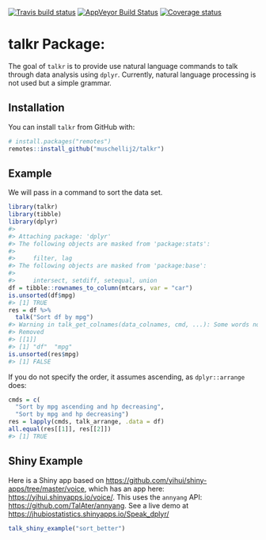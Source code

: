 
[![Travis build
status](https://travis-ci.com/muschellij2/talkr.svg?branch=master)](https://travis-ci.com/muschellij2/talkr)
[![AppVeyor Build
Status](https://ci.appveyor.com/api/projects/status/github/muschellij2/talkr?branch=master&svg=true)](https://ci.appveyor.com/project/muschellij2/talkr)
[![Coverage
status](https://codecov.io/gh/muschellij2/talkr/branch/master/graph/badge.svg)](https://codecov.io/gh/muschellij2/talkr)
<!-- README.md is generated from README.Rmd. Please edit that file -->

# talkr Package:

The goal of `talkr` is to provide use natural language commands to talk
through data analysis using `dplyr`. Currently, natural language
processing is not used but a simple grammar.

## Installation

You can install `talkr` from GitHub with:

``` r
# install.packages("remotes")
remotes::install_github("muschellij2/talkr")
```

## Example

We will pass in a command to sort the data set.

``` r
library(talkr)
library(tibble)
library(dplyr)
#> 
#> Attaching package: 'dplyr'
#> The following objects are masked from 'package:stats':
#> 
#>     filter, lag
#> The following objects are masked from 'package:base':
#> 
#>     intersect, setdiff, setequal, union
df = tibble::rownames_to_column(mtcars, var = "car")
is.unsorted(df$mpg)
#> [1] TRUE
res = df %>%
  talk("Sort df by mpg")
#> Warning in talk_get_colnames(data_colnames, cmd, ...): Some words not allowed!
#> Removed
#> [[1]]
#> [1] "df"  "mpg"
is.unsorted(res$mpg)
#> [1] FALSE
```

If you do not specify the order, it assumes ascending, as
`dplyr::arrange` does:

``` r
cmds = c(
  "Sort by mpg ascending and hp decreasing",
  "Sort by mpg and hp decreasing")
res = lapply(cmds, talk_arrange, .data = df)
all.equal(res[[1]], res[[2]])
#> [1] TRUE
```

## Shiny Example

Here is a Shiny app based on
<https://github.com/yihui/shiny-apps/tree/master/voice>, which has an
app here: <https://yihui.shinyapps.io/voice/>. This uses the `annyang`
API: <https://github.com/TalAter/annyang>. See a live demo at
<https://jhubiostatistics.shinyapps.io/Speak_dplyr/>

``` r
talk_shiny_example("sort_better")
```
